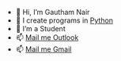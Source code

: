 - 👋 Hi, I’m Gautham Nair
- 👀 I create programs in [Python](https://www.python.org/)
- 🌱 I’m a Student
- 📫 [Mail me Outlook](gautham.nair.2005@outlook.com)
- 📫 [Mail me Gmail](gautham.nair.2005@gmail.com)

<!---
gauthamnair2005/gauthamnair2005 is a ✨ special ✨ repository because its `README.md` (this file) appears on your GitHub profile.
You can click the Preview link to take a look at your changes.
--->

